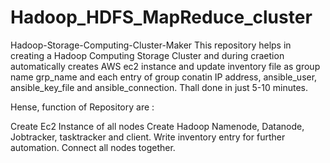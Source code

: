 # Hadoop_HDFS_MapReduce_cluster
Hadoop-Storage-Computing-Cluster-Maker
This repository helps in creating a Hadoop Computing Storage Cluster and during craetion automatically creates AWS ec2 instance and update inventory file as group name grp_name and each entry of group conatin IP address, ansible_user, ansible_key_file and ansible_connection. Thall done in just 5-10 minutes.

Hense, function of Repository are :

Create Ec2 Instance of all nodes
Create Hadoop Namenode, Datanode, Jobtracker, tasktracker and client.
Write inventory entry for further automation.
Connect all nodes together.

